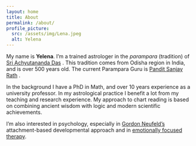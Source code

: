 ```yaml
---
layout: home
title: About
permalink: /about/
profile_picture:
  src: /assets/img/Lena.jpeg
  alt: Yelena
---
```


My name is **Yelena**. I’m a trained astrologer in the <i> parampara</i> (tradition) of  <a href="https://en.wikipedia.org/wiki/Achyutananda_Dasa">Sri Achyutananda Das</a> . This tradition comes from Odisha region in India, and is over 500 years old. The current Parampara Guru is <a href="https://srath.com">Pandit Sanjay Rath</a> .

In the background I have a PhD in Math, and over 10 years experience as a university professor. In my astrological practice I benefit a lot from my teaching and research experience. My approach to chart reading is based on combining ancient wisdom with logic and modern scientific achievements.

I’m also interested in psychology, especially in <a href="https://neufeldinstitute.org">Gordon Neufeld’s</a>  attachment-based developmental approach and in <a href="https://iceeft.com/what-is-eft/"> emotionally focused therapy</a>.


